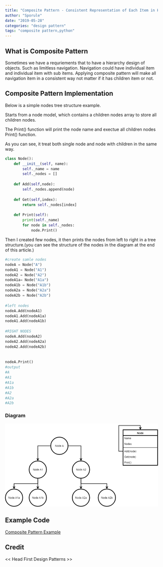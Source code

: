 ```yaml
---
title: "Composite Pattern - Consistent Representation of Each Item in Hierarchy Structure"
author: "Sporule"
date: "2019-05-28"
categories: "design pattern"
tags: "composite pattern,python"
---
```


## What is Composite Pattern

Sometimes we have a requriements that to have a hierarchy design of objects. Such as limitless navigation. Navigation could have individual item and individual item with sub items. Applying composite pattern will make all navigation item in a consistent way not matter if it has children item or not.

## Composite Pattern Implementation

Below is a simple nodes tree structure example.

Starts from a node model, which contains a children nodes array to store all children nodes.

The Print() function will print the node name and exectue all children nodes Print() function.

As you can see, it treat both single node and node with children in the same way.

```python
class Node():
    def __init__(self, name):
        self._name = name
        self._nodes = []
    
    def Add(self,node):
        self._nodes.append(node)
    
    def Get(self,index):
        return self._nodes[index]
    
    def Print(self):
        print(self._name)
        for node in self._nodes:
            node.Print()
```

Then I created few nodes, it then prints the nodes from left to right in a tree structure.(you can see the structure of the nodes in the diagram at the end of this article.)

```python
#create samle nodes
nodeA = Node("A")
nodeA1 = Node("A1")
nodeA2 = Node("A2")
nodeA1a= Node("A1a")
nodeA1b = Node("A1b")
nodeA2a = Node("A2a")
nodeA2b = Node("A2b")

#left nodes
nodeA.Add(nodeA1)
nodeA1.Add(nodeA1a)
nodeA1.Add(nodeA1b)

#RIGHT NODES
nodeA.Add(nodeA2)
nodeA2.Add(nodeA2a)
nodeA2.Add(nodeA2b)


nodeA.Print()
#output
#A
#A1
#A1a
#A1b
#A2
#A2a
#A2b
```

### Diagram

![Composite Pattern](https://raw.githubusercontent.com/Hao-Luo/DesignPattern/master/CompositePattern/CompositePattern.png)

## Example Code

[Composite Pattern Example](https://github.com/Hao-Luo/DesignPattern/tree/master/CompositePattern)

## Credit

<< Head First Design Patterns >>
